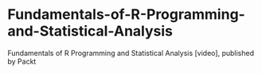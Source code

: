# Fundamentals-of-R-Programming-and-Statistical-Analysis
Fundamentals of R Programming and Statistical Analysis [video], published by Packt
